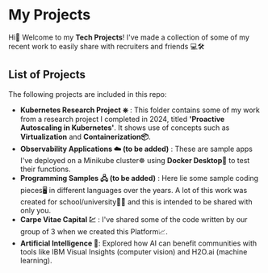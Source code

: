 # My Projects 

Hi👋 Welcome to my **Tech Projects**! I've made a collection of some of my recent work to easily share with recruiters and friends 💻🛠️


## List of Projects

The following projects are included in this repo:

  -  **Kubernetes Research Project  ⎈** : This folder contains some of my work from a research project I completed in 2024, titled **'Proactive Autoscaling in Kubernetes'**. It shows use of concepts such as **Virtualization** and **Containerization📦**.
  -  **Observability Applications  ☁️ (to be added)** : These are sample apps I've deployed on a Minikube cluster☸️ using **Docker Desktop🐳** to test their functions.
  -  **Programming Samples 🖧 (to be added)** : Here lie some sample coding pieces🖥️ in different languages over the years. A lot of this work was created for school/university👩‍💻 and this is intended to be shared with only you.
  -  **Carpe Vitae Capital 💹** : I've shared some of the code written by our group of 3 when we created this Platform📈.
  -  **Artificial Intelligence 🤖**: Explored how AI can benefit communities with tools like IBM Visual Insights (computer vision) and H2O.ai (machine learning).
